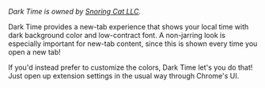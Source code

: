 _Dark Time is owned by [Snoring Cat LLC](https://snoringcat.games)._

Dark Time provides a new-tab experience that shows your local time with dark background color and low-contract font. A non-jarring look is especially important for new-tab content, since this is shown every time you open a new tab!

If you'd instead prefer to customize the colors, Dark Time let's you do that! Just open up extension settings in the usual way through Chrome's UI.